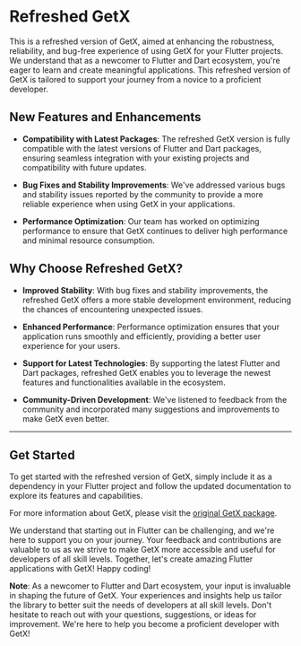 # Refreshed GetX

This is a refreshed version of GetX, aimed at enhancing the robustness, reliability, and bug-free experience of using GetX for your Flutter projects. We understand that as a newcomer to Flutter and Dart ecosystem, you're eager to learn and create meaningful applications. This refreshed version of GetX is tailored to support your journey from a novice to a proficient developer.

## New Features and Enhancements

- **Compatibility with Latest Packages**: The refreshed GetX version is fully compatible with the latest versions of Flutter and Dart packages, ensuring seamless integration with your existing projects and compatibility with future updates.

- **Bug Fixes and Stability Improvements**: We've addressed various bugs and stability issues reported by the community to provide a more reliable experience when using GetX in your applications.

- **Performance Optimization**: Our team has worked on optimizing performance to ensure that GetX continues to deliver high performance and minimal resource consumption.

<!-- - **Enhanced Documentation**: We've improved the documentation to make it more comprehensive and user-friendly, providing clearer instructions and examples to help you get started with GetX quickly.

- **Updated Dependency Injection**: The dependency injection feature has been updated to provide better decoupling of dependencies, making your codebase cleaner and easier to maintain.

- **Simplified Routing**: We've simplified the routing mechanism to make it more intuitive and easier to use, allowing you to navigate between screens with minimal boilerplate code. -->

## Why Choose Refreshed GetX?

- **Improved Stability**: With bug fixes and stability improvements, the refreshed GetX offers a more stable development environment, reducing the chances of encountering unexpected issues.

- **Enhanced Performance**: Performance optimization ensures that your application runs smoothly and efficiently, providing a better user experience for your users.

- **Support for Latest Technologies**: By supporting the latest Flutter and Dart packages, refreshed GetX enables you to leverage the newest features and functionalities available in the ecosystem.

- **Community-Driven Development**: We've listened to feedback from the community and incorporated many suggestions and improvements to make GetX even better.

---

## Get Started

To get started with the refreshed version of GetX, simply include it as a dependency in your Flutter project and follow the updated documentation to explore its features and capabilities.

For more information about GetX, please visit the [original GetX package](https://github.com/jonataslaw/getx).

We understand that starting out in Flutter can be challenging, and we're here to support you on your journey. Your feedback and contributions are valuable to us as we strive to make GetX more accessible and useful for developers of all skill levels. Together, let's create amazing Flutter applications with GetX! Happy coding!

**Note**: As a newcomer to Flutter and Dart ecosystem, your input is invaluable in shaping the future of GetX. Your experiences and insights help us tailor the library to better suit the needs of developers at all skill levels. Don't hesitate to reach out with your questions, suggestions, or ideas for improvement. We're here to help you become a proficient developer with GetX!

